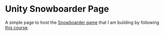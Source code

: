 # Unity Snowboarder Page

A simple page to host the [Snowboarder game](https://github.com/scotteza/unity-snowboarder) that I am building by following [this course](https://www.udemy.com/course/unitycourse/).
